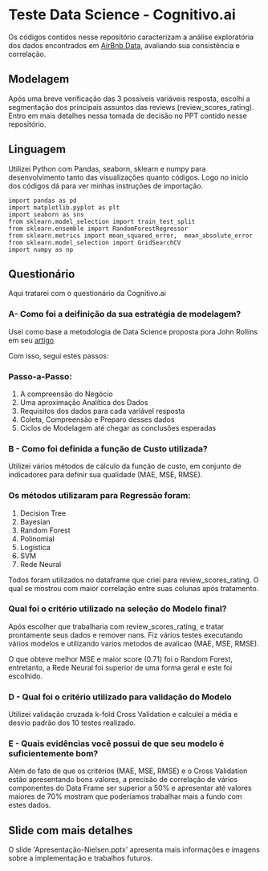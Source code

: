# Teste Data Science - Cognitivo.ai

Os códigos contidos nesse repositório caracterizam a análise exploratória dos dados encontrados em [AirBnb Data](http://insideairbnb.com/get-the-data.html), avaliando sua consistência e correlação.

## Modelagem

Após uma breve verificação das 3 possíveis variáveis resposta, escolhi a segmentação dos principais assuntos das reviews (review_scores_rating).
Entro em mais detalhes nessa tomada de decisão no PPT contido nesse repositório.

## Linguagem

Utilizei Python com Pandas, seaborn, sklearn e numpy para desenvolvimento tanto das visualizações quanto códigos. 
Logo no início dos códigos dá para ver minhas instruções de importação.

```
import pandas as pd
import matplotlib.pyplot as plt
import seaborn as sns
from sklearn.model_selection import train_test_split
from sklearn.ensemble import RandomForestRegressor
from sklearn.metrics import mean_squared_error,  mean_absolute_error
from sklearn.model_selection import GridSearchCV
import numpy as np
```

## Questionário

Aqui tratarei com o questionário da Cognitivo.ai

### A- Como foi a deifinição da sua estratégia de modelagem?

Usei como base a metodologia de Data Science proposta pora John Rollins em seu [artigo](https://www.ibmbigdatahub.com/blog/why-we-need-methodology-data-science)

Com isso, segui estes passos:

### Passo-a-Passo:
1. A compreensão do Negócio
2. Uma aproximação Analítica dos Dados
3. Requisitos dos dados para cada variável resposta
4. Coleta, Compreensão e Preparo desses dados
5. Ciclos de Modelagem até chegar as conclusões esperadas

### B - Como foi definida a função de Custo utilizada?

Utilizei vários métodos de cálculo da função de custo, em conjunto de indicadores para definir sua qualidade (MAE, MSE, RMSE).

### Os métodos utilizaram para Regressão foram:

1. Decision Tree
2. Bayesian
3. Random Forest
4. Polinomial
5. Logística
6. SVM
7. Rede Neural

Todos foram utilizados no dataframe que criei para review_scores_rating. O qual se mostrou com maior correlação entre suas colunas após tratamento. 

### Qual foi o critério utilizado na seleção do Modelo final?

Após escolher que trabalharia com review_scores_rating, e tratar prontamente seus dados e remover nans. Fiz vários testes executando vários modelos e
utilizando varios metodos de avalicao (MAE, MSE, RMSE). 

O que obteve melhor MSE e maior score (0.71) foi o Random Forest, entretanto, a Rede Neural foi superior de uma forma geral e este foi escolhido.


### D - Qual foi o critério utilizado para validação do Modelo

Utilizei validação cruzada k-fold Cross Validation e calculei a média e desvio padrão dos 10 testes realizado.

### E - Quais evidências você possui de que seu modelo é suficientemente bom?

Além do fato de que os critérios (MAE, MSE, RMSE) e o Cross Validation estão apresentando bons valores, a precisão de correlação de vários componentes do Data Frame ser superior a 50% e apresentar até valores maiores de 70% mostram que poderíamos trabalhar mais a fundo com estes dados.

## Slide com mais detalhes
O slide 'Apresentação-Nielsen.pptx' apresenta mais informações e imagens sobre a implementação e trabalhos futuros.






